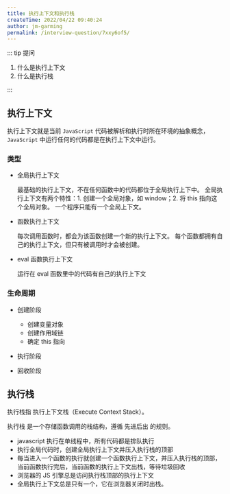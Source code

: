 ```yaml
---
title: 执行上下文和执行栈
createTime: 2022/04/22 09:40:24
author: jm-garming
permalink: /interview-question/7xxy6of5/
---
```


::: tip 提问

1. 什么是执行上下文
2. 什么是执行栈

:::

## 执行上下文

执行上下文就是当前 `JavaScript` 代码被解析和执行时所在环境的抽象概念，
`JavaScript` 中运行任何的代码都是在执行上下文中运行。

### 类型

- 全局执行上下文

  最基础的执行上下文，不在任何函数中的代码都位于全局执行上下中。
  全局执行上下文有两个特性：1. 创建一个全局对象，如 window；2. 将 this 指向这个全局对象。
  一个程序只能有一个全局上下文。

- 函数执行上下文

  每次调用函数时，都会为该函数创建一个新的执行上下文。
  每个函数都拥有自己的执行上下文，但只有被调用时才会被创建。

- eval 函数执行上下文

  运行在 eval 函数里中的代码有自己的执行上下文

### 生命周期

- 创建阶段

  - 创建变量对象
  - 创建作用域链
  - 确定 this 指向

- 执行阶段
- 回收阶段

## 执行栈

执行栈指 执行上下文栈（Execute Context Stack）。

执行栈 是一个存储函数调用的栈结构，遵循 先进后出 的规则。

- javascript 执行在单线程中，所有代码都是排队执行
- 执行全局代码时，创建全局执行上下文并压入执行栈的顶部
- 每当进入一个函数的执行就创建一个函数执行上下文，并压入执行栈的顶部，当前函数执行完后，当前函数的执行上下文出栈，等待垃圾回收
- 浏览器的 JS 引擎总是访问执行栈顶部的执行上下文
- 全局执行上下文总是只有一个，它在浏览器关闭时出栈。
